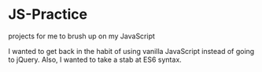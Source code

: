 # JS-Practice
projects for me to brush up on my JavaScript

I wanted to get back in the habit of using vanilla JavaScript instead of going to jQuery. Also, I wanted to take a stab at ES6 syntax.
